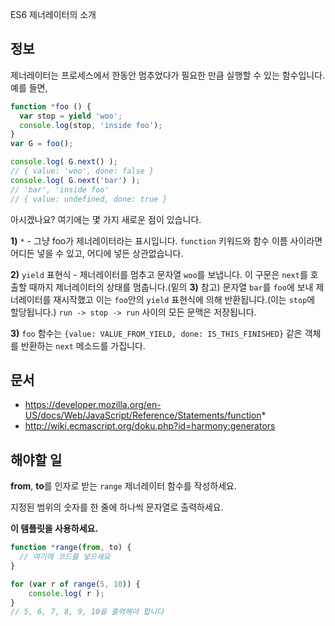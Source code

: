 ES6 제너레이터의 소개

## 정보
제너레이터는 프로세스에서 한동안 멈추었다가 필요한 만큼 실행할 수 있는
함수입니다. 예를 들면,

```js
function *foo () {
  var stop = yield 'woo';
  console.log(stop, 'inside foo');
}
var G = foo();

console.log( G.next() );
// { value: 'woo', done: false }
console.log( G.next('bar') );
// 'bar', 'inside foo'
// { value: undefined, done: true }
```

아시겠나요? 여기에는 몇 가지 새로운 점이 있습니다.

**1)** `*` - 그냥 foo가 제너레이터라는 표시입니다. `function` 키워드와 함수 이름
사이라면 어디든 넣을 수 있고, 어디에 넣든 상관없습니다.

**2)** `yield` 표현식 - 제너레이터를 멈추고 문자열 `woo`를 보냅니다.
이 구문은 `next`를 호출할 때까지 제너레이터의 상태를 멈춥니다.(밑의 **3)** 참고)
문자열 `bar`를 `foo`에 보내 제너레이터를 재시작했고 이는 `foo`안의 `yield`
표현식에 의해 반환됩니다.(이는 `stop`에 할당됩니다.) `run -> stop -> run` 사이의
모든 문맥은 저장됩니다.

**3)** `foo` 함수는 `{value: VALUE_FROM_YIELD, done: IS_THIS_FINISHED}` 같은
객체를 반환하는 `next` 메소드를 가집니다.

## 문서
 - https://developer.mozilla.org/en-US/docs/Web/JavaScript/Reference/Statements/function*
 - http://wiki.ecmascript.org/doku.php?id=harmony:generators

## 해야할 일

**from**, **to**를 인자로 받는 `range` 제너레이터 함수를 작성하세요.

지정된 범위의 숫자를 한 줄에 하나씩 문자열로 출력하세요.

**이 템플릿을 사용하세요.**

```js
function *range(from, to) {
  // 여기에 코드를 넣으세요
}

for (var r of range(5, 10)) {
    console.log( r );
}
// 5, 6, 7, 8, 9, 10을 출력해야 합니다
```
